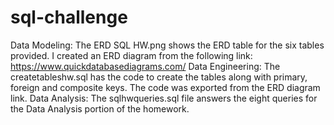 # sql-challenge

Data Modeling: The ERD SQL HW.png shows the ERD table for the six tables provided.  I created an ERD diagram from the following link: https://www.quickdatabasediagrams.com/
Data Engineering: The createtableshw.sql has the code to create the tables along with primary, foreign and composite keys. The code was exported from the ERD diagram link.
Data Analysis: The sqlhwqueries.sql file answers the eight queries for the Data Analysis portion of the homework.
